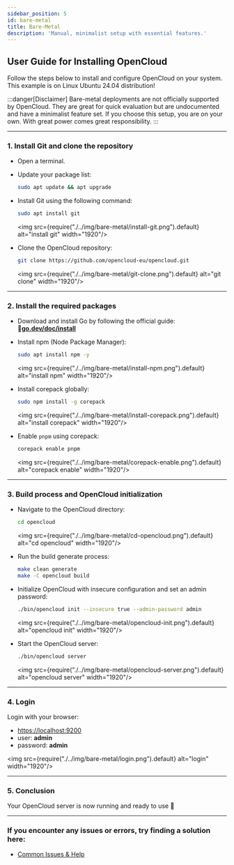 ```yaml
---
sidebar_position: 5
id: bare-metal
title: Bare-Metal
description: 'Manual, minimalist setup with essential features.'
---
```


## User Guide for Installing OpenCloud

Follow the steps below to install and configure OpenCloud on your system.<br/>
This example is on Linux Ubuntu 24.04 distribution!

:::danger[Disclaimer]
Bare-metal deployments are not officially supported by OpenCloud. They are great for quick evaluation but are undocumented and have a minimalist feature set. If you choose this setup, you are on your own. With great power comes great responsibility.
:::

---

### 1. Install Git and clone the repository

- Open a terminal.

- Update your package list:
  ```bash
  sudo apt update && apt upgrade
  ```
- Install Git using the following command:

  ```bash
  sudo apt install git
  ```

  <img src={require("./../img/bare-metal/install-git.png").default} alt="install git" width="1920"/>

- Clone the OpenCloud repository:
  ```bash
  git clone https://github.com/opencloud-eu/opencloud.git
  ```
  <img src={require("./../img/bare-metal/git-clone.png").default} alt="git clone" width="1920"/>

---

### 2. Install the required packages

- Download and install Go by following the official guide: 🔗[**go.dev/doc/install**](https://go.dev/doc/install)

- Install npm (Node Package Manager):

  ```bash
  sudo apt install npm -y
  ```

  <img src={require("./../img/bare-metal/install-npm.png").default} alt="install npm" width="1920"/>

- Install corepack globally:

  ```bash
  sudo npm install -g corepack
  ```

  <img src={require("./../img/bare-metal/install-corepack.png").default} alt="install corepack" width="1920"/>

- Enable `pnpm` using corepack:
  ```bash
  corepack enable pnpm
  ```
  <img src={require("./../img/bare-metal/corepack-enable.png").default} alt="corepack enable" width="1920"/>

---

### 3. Build process and OpenCloud initialization

- Navigate to the OpenCloud directory:
  ```bash
  cd opencloud
  ```
  <img src={require("./../img/bare-metal/cd-opencloud.png").default} alt="cd opencloud" width="1920"/>
- Run the build generate process:

  ```bash
  make clean generate
  make -C opencloud build
  ```

- Initialize OpenCloud with insecure configuration and set an admin password:

  ```bash
  ./bin/opencloud init --insecure true --admin-password admin
  ```

  <img src={require("./../img/bare-metal/opencloud-init.png").default} alt="opencloud init" width="1920"/>

- Start the OpenCloud server:
  ```bash
  ./bin/opencloud server
  ```
  <img src={require("./../img/bare-metal/opencloud-server.png").default} alt="opencloud server" width="1920"/>

---

### 4. Login

Login with your browser:

- [https://localhost:9200](https://localhost:9200)
- user: **admin**
- password: **admin**

<img src={require("./../img/bare-metal/login.png").default} alt="login" width="1920"/>

---

### 5. Conclusion

Your OpenCloud server is now running and ready to use 🚀

---

### If you encounter any issues or errors, try finding a solution here:

- [Common Issues & Help](./../../resources/common-issues.md)
